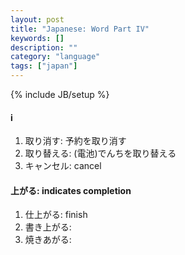 ```yaml
---
layout: post
title: "Japanese: Word Part IV"
keywords: []
description: ""
category: "language"
tags: ["japan"]
---
```

{% include JB/setup %}

#### i
1. 取り消す: 予約を取り消す
2. 取り替える: (電池)でんちを取り替える
3. キャンセル: cancel

#### 上がる: indicates completion
1. 仕上がる: finish
2. 書き上がる: 
3. 焼きあがる: 
